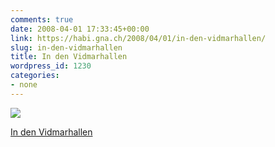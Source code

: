 ```yaml
---
comments: true
date: 2008-04-01 17:33:45+00:00
link: https://habi.gna.ch/2008/04/01/in-den-vidmarhallen/
slug: in-den-vidmarhallen
title: In den Vidmarhallen
wordpress_id: 1230
categories:
- none
---
```



 [![](https://static.flickr.com/3039/2380797790_3a8209e6b5_m.jpg)](https://www.flickr.com/photos/habi/2380797790/)
   

 
  [In den Vidmarhallen](https://www.flickr.com/photos/habi/2380797790/)
    

 




  

